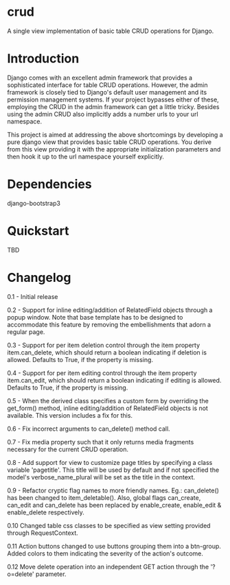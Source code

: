 # crud
A single view implementation of basic table CRUD operations for Django.

# Introduction
Django comes with an excellent admin framework that provides a sophisticated 
interface for table CRUD operations. However, the admin framework is closely 
tied to Django's default user management and its permission management systems.
If your project bypasses either of these, employing the CRUD in the admin 
framework can get a little tricky. Besides using the admin CRUD also implicitly 
adds a number urls to your url namespace.

This project is aimed at addressing the above shortcomings by developing a pure 
django view that provides basic table CRUD operations. You derive from this 
view providing it with the appropriate initialization parameters and then hook 
it up to the url namespace yourself explicitly.

# Dependencies
  django-bootstrap3

# Quickstart
TBD

# Changelog

0.1 - Initial release

0.2 - Support for inline editing/addition of RelatedField objects through
      a popup window. Note that base template has to be designed
      to accommodate this feature by removing the embellishments that adorn a 
      regular page.

0.3 - Support for per item deletion control through the item property
      item.can_delete, which should return a boolean indicating if deletion
      is allowed. Defaults to True, if the property is missing.

0.4 - Support for per item editing control through the item property
      item.can_edit, which should return a boolean indicating if editing
      is allowed. Defaults to True, if the property is missing.

0.5 - When the derived class specifies a custom form by overriding the
      get_form() method, inline editing/addition of RelatedField objects
      is not available. This version includes a fix for this.

0.6 - Fix incorrect arguments to can_delete() method call.

0.7 - Fix media property such that it only returns media fragments necessary
      for the current CRUD operation.

0.8 - Add support for view to customize page titles by specifying a class
      variable 'pagetitle'. This title will be used by default and if not
      specified the model's verbose_name_plural will be set as the title
      in the context.

0.9 - Refactor cryptic flag names to more friendly names. Eg.: can_delete() has
      been changed to item_deletable(). Also, global flags can_create, can_edit
      and can_delete has been replaced by enable_create, enable_edit & 
      enable_delete respectively.

0.10  Changed table css classes to be specified as view setting provided
      through RequestContext.
      
0.11  Action buttons changed to use buttons grouping them into a btn-group.
      Added colors to them indicating the severity of the action's outcome.

0.12  Move delete operation into an independent GET action through the 
      '?o=delete' parameter.

